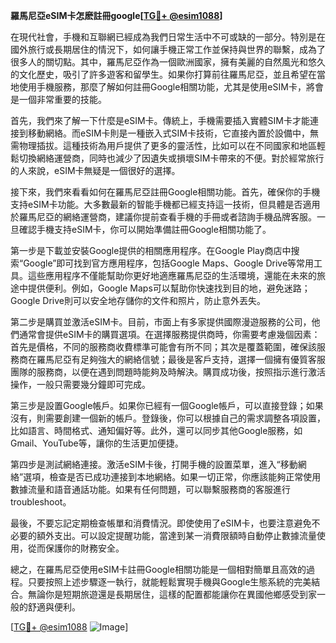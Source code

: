 **羅馬尼亞eSIM卡怎麽註冊google[[TG💪+ @esim1088](https://t.me/s/esim1088)]**

在現代社會，手機和互聯網已經成為我們日常生活中不可或缺的一部分。特別是在國外旅行或長期居住的情況下，如何讓手機正常工作並保持與世界的聯繫，成為了很多人的關切點。其中，羅馬尼亞作為一個歐洲國家，擁有美麗的自然風光和悠久的文化歷史，吸引了許多遊客和留學生。如果你打算前往羅馬尼亞，並且希望在當地使用手機服務，那麼了解如何註冊Google相關功能，尤其是使用eSIM卡，將會是一個非常重要的技能。

首先，我們來了解一下什麼是eSIM卡。傳統上，手機需要插入實體SIM卡才能連接到移動網絡。而eSIM卡則是一種嵌入式SIM卡技術，它直接內置於設備中，無需物理插拔。這種技術為用戶提供了更多的靈活性，比如可以在不同國家和地區輕鬆切換網絡運營商，同時也減少了因遺失或損壞SIM卡帶來的不便。對於經常旅行的人來說，eSIM卡無疑是一個很好的選擇。

接下來，我們來看看如何在羅馬尼亞註冊Google相關功能。首先，確保你的手機支持eSIM卡功能。大多數最新的智能手機都已經支持這一技術，但具體是否適用於羅馬尼亞的網絡運營商，建議你提前查看手機的手冊或者諮詢手機品牌客服。一旦確認手機支持eSIM卡，你可以開始準備註冊Google相關功能了。

第一步是下載並安裝Google提供的相關應用程序。在Google Play商店中搜索“Google”即可找到官方應用程序，包括Google Maps、Google Drive等常用工具。這些應用程序不僅能幫助你更好地適應羅馬尼亞的生活環境，還能在未來的旅途中提供便利。例如，Google Maps可以幫助你快速找到目的地，避免迷路；Google Drive則可以安全地存儲你的文件和照片，防止意外丟失。

第二步是購買並激活eSIM卡。目前，市面上有多家提供國際漫遊服務的公司，他們通常會提供eSIM卡的購買選項。在選擇服務提供商時，你需要考慮幾個因素：首先是價格，不同的服務商收費標準可能會有所不同；其次是覆蓋範圍，確保該服務商在羅馬尼亞有足夠強大的網絡信號；最後是客戶支持，選擇一個擁有優質客服團隊的服務商，以便在遇到問題時能夠及時解決。購買成功後，按照指示進行激活操作，一般只需要幾分鐘即可完成。

第三步是設置Google帳戶。如果你已經有一個Google帳戶，可以直接登錄；如果沒有，則需要創建一個新的帳戶。登錄後，你可以根據自己的需求調整各項設置，比如語言、時間格式、通知偏好等。此外，還可以同步其他Google服務，如Gmail、YouTube等，讓你的生活更加便捷。

第四步是測試網絡連接。激活eSIM卡後，打開手機的設置菜單，進入“移動網絡”選項，檢查是否已成功連接到本地網絡。如果一切正常，你應該能夠正常使用數據流量和語音通話功能。如果有任何問題，可以聯繫服務商的客服進行 troubleshoot。

最後，不要忘記定期檢查帳單和消費情況。即使使用了eSIM卡，也要注意避免不必要的額外支出。可以設定提醒功能，當達到某一消費限額時自動停止數據流量使用，從而保護你的財務安全。

總之，在羅馬尼亞使用eSIM卡註冊Google相關功能是一個相對簡單且高效的過程。只要按照上述步驟逐一執行，就能輕鬆實現手機與Google生態系統的完美結合。無論你是短期旅遊還是長期居住，這樣的配置都能讓你在異國他鄉感受到家一般的舒適與便利。

[[TG💪+ @esim1088](https://t.me/s/esim1088) ![Image](https://i.postimg.cc/4NQfJmqS/Snipaste-2025-05-13-00-14-12.png)]